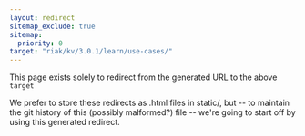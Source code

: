 ```yaml
---
layout: redirect
sitemap_exclude: true
sitemap:
  priority: 0
target: "riak/kv/3.0.1/learn/use-cases/"
---
```


This page exists solely to redirect from the generated URL to the above `target`

We prefer to store these redirects as .html files in static/, but -- to maintain
the git history of this (possibly malformed?) file -- we're going to start off
by using this generated redirect.

